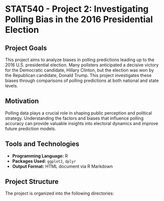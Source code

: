 # STAT540 - Project 2: Investigating Polling Bias in the 2016 Presidential Election

## Project Goals
This project aims to analyze biases in polling predictions leading up to the 2016 U.S. presidential election. Many pollsters anticipated a decisive victory for the Democratic candidate, Hillary Clinton, but the election was won by the Republican candidate, Donald Trump. This project investigates these biases through comparisons of polling predictions at both national and state levels.

## Motivation
Polling data plays a crucial role in shaping public perception and political strategy. Understanding the factors and biases that influence polling accuracy can provide valuable insights into electoral dynamics and improve future prediction models.

## Tools and Technologies
- **Programming Language:** R
- **Packages Used:** `ggplot2`, `dplyr`
- **Output Format:** HTML document via R Markdown

## Project Structure
The project is organized into the following directories:
